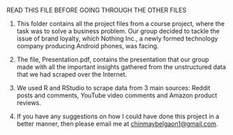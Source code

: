 READ THIS FILE BEFORE GOING THROUGH THE OTHER FILES

1) This folder contains all the project files from a course project, where the task was to solve a business problem. Our group decided to tackle the issue of brand loyalty, which Nothing Inc., a newly formed technology company producing Android phones, was facing. 

2) The file, Presentation.pdf, contains the presentation that our group made with all the important insights gathered from the unstructured data that we had scraped over the Internet.

3) We used R and RStudio to scrape data from 3 main sources: Reddit posts and comments, YouTube video comments and Amazon product reviews.

4) If you have any suggestions on how I could have done this project in a better manner, then please email me at chinmaybelgaon1@gmail.com.
